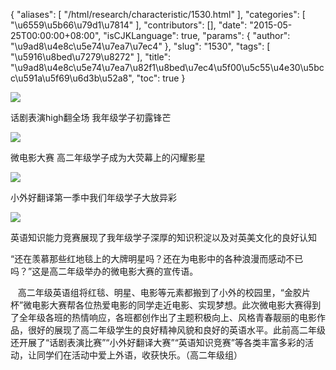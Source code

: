{
    "aliases": [
        "/html/research/characteristic/1530.html"
    ],
    "categories": [
        "\u6559\u5b66\u79d1\u7814"
    ],
    "contributors": [],
    "date": "2015-05-25T00:00:00+08:00",
    "isCJKLanguage": true,
    "params": {
        "author": "\u9ad8\u4e8c\u5e74\u7ea7\u7ec4"
    },
    "slug": "1530",
    "tags": [
        "\u5916\u8bed\u7279\u8272"
    ],
    "title": "\u9ad8\u4e8c\u5e74\u7ea7\u82f1\u8bed\u7ec4\u5f00\u5c55\u4e30\u5bcc\u591a\u5f69\u6d3b\u52a8",
    "toc": true
}

![](https://cdn.tfls.online/mirror/full/f55f8606e4a0ea01c8f478969c6471d46239bfbd.jpg)




话剧表演high翻全场 我年级学子初露锋芒




  





![](http://www.tfls.cn/images/150525/6-15052514144N12.JPG)




微电影大赛 高二年级学子成为大荧幕上的闪耀影星




![](http://www.tfls.cn/images/150525/6-15052514144G04.JPG)




小外好翻译第一季中我们年级学子大放异彩




![](https://cdn.tfls.online/mirror/full/40bbe35552722b46de071f35ecfc5aaae8af4619.jpg)




英语知识能力竞赛展现了我年级学子深厚的知识积淀以及对英美文化的良好认知




  





  





“还在羡慕那些红地毯上的大牌明星吗？还在为电影中的各种浪漫而感动不已吗？”这是高二年级举办的微电影大赛的宣传语。




   高二年级英语组将红毯、明星、电影等元素都搬到了小外的校园里，“金胶片杯”微电影大赛帮各位热爱电影的同学走近电影、实现梦想。此次微电影大赛得到了全年级各班的热情响应，各班都创作出了主题积极向上、风格青春靓丽的电影作品，很好的展现了高二年级学生的良好精神风貌和良好的英语水平。此前高二年级还开展了“话剧表演比赛”“小外好翻译大赛”“英语知识竞赛”等各类丰富多彩的活动，让同学们在活动中爱上外语，收获快乐。（高二年级组）




  




